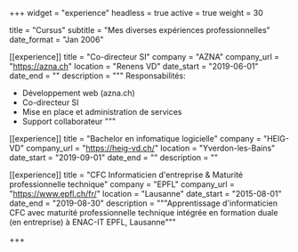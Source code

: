 +++
widget = "experience"
headless = true
active = true
weight = 30

title = "Cursus"
subtitle = "Mes diverses expériences professionnelles"
date_format = "Jan 2006"


[[experience]]
  title = "Co-directeur SI"
  company = "AZNA"
  company_url = "https://azna.ch"
  location = "Renens VD"
  date_start = "2019-06-01"
  date_end = ""
  description = """
  Responsabilités:
  * Développement web (azna.ch)
  * Co-directeur SI
  * Mise en place et administration de services
  * Support collaborateur
  """

[[experience]]
  title = "Bachelor en infomatique logicielle"
  company = "HEIG-VD"
  company_url = "https://heig-vd.ch/"
  location = "Yverdon-les-Bains"
  date_start = "2019-09-01"
  date_end = ""
  description = ""

[[experience]]
  title = "CFC Informaticien d'entreprise & Maturité professionnelle technique"
  company = "EPFL"
  company_url = "https://www.epfl.ch/fr/"
  location = "Lausanne"
  date_start = "2015-08-01"
  date_end = "2019-08-30"
  description = """Apprentissage d'informaticien CFC avec maturité professionnelle technique intégrée en formation duale (en entreprise) à ENAC-IT EPFL, Lausanne"""
  
+++
